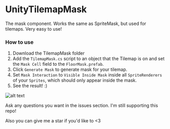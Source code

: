 # UnityTilemapMask
The mask component. Works the same as SpriteMask, but used for tilemaps. Very easy to use!

### How to use

1. Download the TilemapMask folder
2. Add the `TilemapMask.cs` script to an object that the Tilemap is on and set the `Mask Cell` field to the `FloorMask.prefab`.
3. Click `Generate Mask` to generate mask for your tilemap.
4. Set `Mask Interaction` to `Visible Inside Mask` inside all `SpriteRenderers` of your `Sprites`, which should only appear inside the mask.
5. See the result! :)

![alt text](https://github.com/JustAnCore/UnityTilemapMask/blob/main/scr.png?raw=true)

Ask any questions you want in the issues section. I'm still supporting this repo!

Also you can give me a star if you'd like to <3

